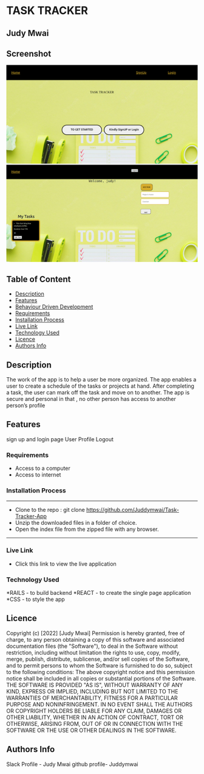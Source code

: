 # TASK TRACKER
 ## Judy Mwai
## Screenshot
 <!-- ![image](./public/home1.png) -->
 <img src="/public/landing.png" />
 <img src="/public/home1.png" />

 
 ## Table of Content
 - [Description](#description)
 - [Features](#features)
 - [Behaviour Driven Development](#Behaviour-Driven-Development)
 - [Requirements](#requirements)
 - [Installation Process](#installation-Process)
 - [Live Link](#Live-Link)
 - [Technology  Used](#technology-Used)
 - [Licence](#licence)
 - [Authors Info](#Authors-Info)
 ## Description
 <p>The work of the app is to help a user be  more organized. The app enables a user to create a schedule of the tasks or projects at hand. After completing a task, the user can mark off the task and move on to another. The app is secure and personal in that , no other person has access to another person’s profile</p>

## Features
sign up and login page
User Profile
Logout



 ###  Requirements
 * Access to  a computer
 * Access to internet
 ### Installation Process
 ****
* Clone to the repo : git clone https://github.com/Juddymwai/Task-Tracker-App
* Unzip the downloaded files in a folder of choice.
* Open the index file from the zipped file with any browser.
 ****
 
### Live Link
- Click this link to view the live application 
### Technology  Used
*RAILS - to build backend 
*REACT 	- to create the single page application 
*CSS - to style the app




## Licence
Copyright (c) [2022] [Judy Mwai] 
Permission is hereby granted, free of charge, to any person obtaining a copy
of this software and associated documentation files (the "Software"), to deal
in the Software without restriction, including without limitation the rights
to use, copy, modify, merge, publish, distribute, sublicense, and/or sell
copies of the Software, and to permit persons to whom the Software is
furnished to do so, subject to the following conditions:
The above copyright notice and this permission notice shall be included in all
copies or substantial portions of the Software.
THE SOFTWARE IS PROVIDED "AS IS", WITHOUT WARRANTY OF ANY KIND, EXPRESS OR
IMPLIED, INCLUDING BUT NOT LIMITED TO THE WARRANTIES OF MERCHANTABILITY,
FITNESS FOR A PARTICULAR PURPOSE AND NONINFRINGEMENT. IN NO EVENT SHALL THE
AUTHORS OR COPYRIGHT HOLDERS BE LIABLE FOR ANY CLAIM, DAMAGES OR OTHER
LIABILITY, WHETHER IN AN ACTION OF CONTRACT, TORT OR OTHERWISE, ARISING FROM,
OUT OF OR IN CONNECTION WITH THE SOFTWARE OR THE USE OR OTHER DEALINGS IN THE
SOFTWARE.


## Authors Info
Slack Profile - Judy Mwai
github profile- Juddymwai
